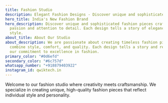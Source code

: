 ```yaml
---
title: Fashion Studio
description: Elegant Fashion Designs - Discover unique and sophisticated fashion pieces
hero_title: India's New Fashion Brand
hero_description: Discover unique and sophisticated fashion pieces crafted with
  passion and attention to detail. Each design tells a story of elegance and
  style.
about_title: About Our Studio
about_description: We are passionate about creating timeless fashion pieces that
  combine style, comfort, and quality. Each design tells a story and reflects
  our commitment to excellence in fashion.
primary_color: "#0d6efd"
secondary_color: "#6c757d"
whatsapp_number: "+918879403922"
instagram_id: qwiktech.in
---
```


Welcome to our fashion studio where creativity meets craftsmanship. We specialize in creating unique, high-quality fashion pieces that reflect individual style and personality.
